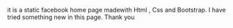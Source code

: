 it is a static facebook home page
madewith Html , Css and Bootstrap.
I have tried something new in this page.
Thank you
